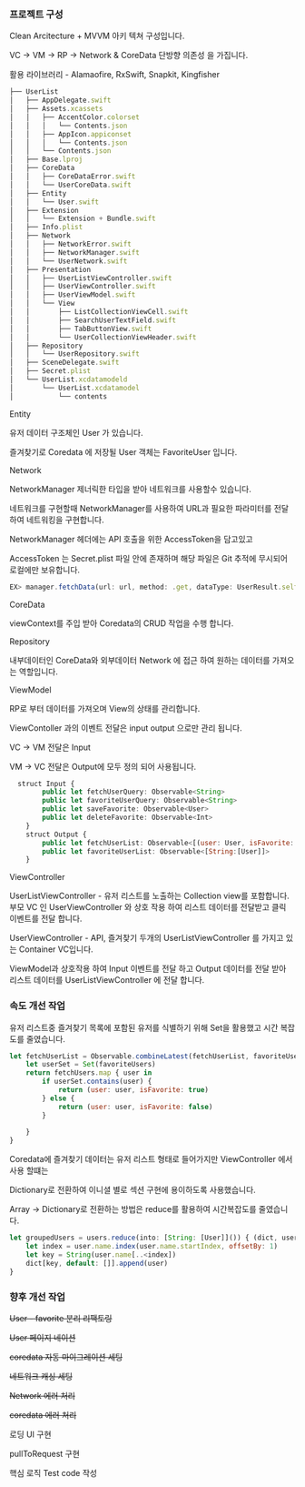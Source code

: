 ### 프로젝트 구성

Clean Arcitecture + MVVM 아키 텍쳐 구성입니다.

VC → VM → RP → Network & CoreData 단방향 의존성 을 가집니다.

활용 라이브러리 - Alamaofire, RxSwift, Snapkit, Kingfisher

```jsx
├── UserList
│   ├── AppDelegate.swift
│   ├── Assets.xcassets
│   │   ├── AccentColor.colorset
│   │   │   └── Contents.json
│   │   ├── AppIcon.appiconset
│   │   │   └── Contents.json
│   │   └── Contents.json
│   ├── Base.lproj
│   ├── CoreData
│   │   ├── CoreDataError.swift
│   │   └── UserCoreData.swift
│   ├── Entity
│   │   └── User.swift
│   ├── Extension
│   │   └── Extension + Bundle.swift
│   ├── Info.plist
│   ├── Network
│   │   ├── NetworkError.swift
│   │   ├── NetworkManager.swift
│   │   └── UserNetwork.swift
│   ├── Presentation
│   │   ├── UserListViewController.swift
│   │   ├── UserViewController.swift
│   │   ├── UserViewModel.swift
│   │   └── View
│   │       ├── ListCollectionViewCell.swift
│   │       ├── SearchUserTextField.swift
│   │       ├── TabButtonView.swift
│   │       └── UserCollectionViewHeader.swift
│   ├── Repository
│   │   └── UserRepository.swift
│   ├── SceneDelegate.swift
│   ├── Secret.plist
│   └── UserList.xcdatamodeld
│       └── UserList.xcdatamodel
│           └── contents
```

Entity

유저 데이터 구조체인 User 가 있습니다. 

즐겨찾기로 Coredata 에 저장될 User 객체는 FavoriteUser 입니다.

Network 

NetworkManager 제너릭한 타입을 받아 네트워크를 사용할수 있습니다.

네트워크를 구현할때 NetworkManager를 사용하여 URL과 필요한 파라미터를 전달하여 네트워킹을 구현합니다. 

NetworkManager 헤더에는 API 호출을 위한 AccessToken을 담고있고

AccessToken 는 Secret.plist 파일 안에 존재하며 해당 파일은 Git 추적에 무시되어 로컬에만 보유합니다.

```jsx
EX> manager.fetchData(url: url, method: .get, dataType: UserResult.self)
```

CoreData

viewContext를 주입 받아 Coredata의 CRUD 작업을 수행 합니다.

Repository

내부데이터인 CoreData와 외부데이터 Network 에 접근 하여 원하는 데이터를 가져오는 역할입니다.

ViewModel

RP로 부터 데이터를 가져오며 View의 상태를 관리합니다. 

ViewContoller 과의 이벤트 전달은 input output 으로만 관리 됩니다.

VC → VM 전달은 Input

VM → VC 전달은 Output에 모두 정의 되어 사용됩니다.

```jsx
  struct Input {
        public let fetchUserQuery: Observable<String>
        public let favoriteUserQuery: Observable<String>
        public let saveFavorite: Observable<User>
        public let deleteFavorite: Observable<Int>
    }
    struct Output {
        public let fetchUserList: Observable<[(user: User, isFavorite: Bool)]>
        public let favoriteUserList: Observable<[String:[User]]>
    }
```

ViewController

UserListViewController - 유저 리스트를 노출하는 Collection view를 포함합니다. 부모 VC 인 UserViewController 와 상호 작용 하여 리스트 데이터를 전달받고 클릭 이벤트를 전달 합니다.

UserViewController - API, 즐겨찾기 두개의 UserListViewController 를 가지고 있는 Container VC입니다.

ViewModel과 상호작용 하여 Input 이벤트를 전달 하고 Output 데이터를 전달 받아 리스트 데이터를 UserListViewController 에 전달 합니다.

### 속도 개선 작업

유저 리스트중 즐겨찾기 목록에 포함된 유저를 식별하기 위해 Set을 활용했고 시간 복잡도를 줄였습니다.

```jsx
let fetchUserList = Observable.combineLatest(fetchUserList, favoriteUserList).map { fetchUsers, favoriteUsers in
    let userSet = Set(favoriteUsers)
    return fetchUsers.map { user in
        if userSet.contains(user) { 
            return (user: user, isFavorite: true)
        } else {
            return (user: user, isFavorite: false)
        }
        
    }
}
```

Coredata에 즐겨찾기 데이터는 유저 리스트 형태로 들어가지만 ViewController 에서 사용 할떄는 

Dictionary로 전환하여 이니셜 별로 섹션 구현에 용이하도록 사용했습니다. 

Array → Dictionary로 전환하는 방법은 reduce를 활용하여 시간복잡도를 줄였습니다.

```jsx
let groupedUsers = users.reduce(into: [String: [User]]()) { (dict, user) in
    let index = user.name.index(user.name.startIndex, offsetBy: 1)
    let key = String(user.name[..<index])
    dict[key, default: []].append(user)
}

```

### 향후 개선 작업

~~User - favorite 분리 리팩토링~~

~~User 페이지 네이션~~

~~coredata 자동 마이그레이션 세팅~~

~~네트워크 캐싱 세팅~~

~~Network 에러 처리~~

~~coredata 에러 처리~~

로딩 UI 구현

pullToRequest 구현

핵심 로직 Test code 작성
